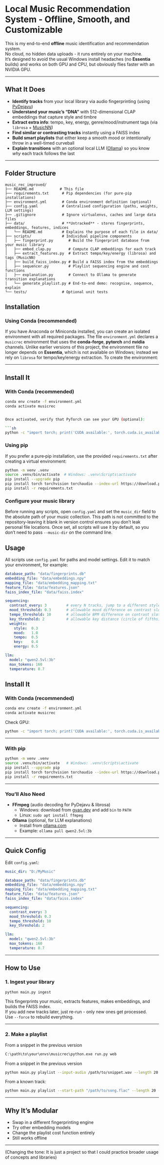 # Local Music Recommendation System - Offline, Smooth, and Customizable

This is my end-to-end **offline** music identification and recommendation system.  
No cloud, no hidden data uploads - it runs entirely on your machine.  
It’s designed to avoid the usual Windows install headaches (no **Essentia** builds) and works on both GPU and CPU, but obviously flies faster with an NVIDIA GPU.

---

## What It Does

- **Identify tracks** from your local library via audio fingerprinting (using [PyDejavu](https://github.com/worldveil/dejavu))  
- **Understand your music’s “DNA”** with 512-dimensional CLAP embeddings that capture style and timbre  
- **Extract extra info**: tempo, key, energy, genre/mood/instrument tags (via `librosa` + [MusicNN](https://github.com/jordipons/musicnn))  
- **Find similar or contrasting tracks** instantly using a FAISS index  
- **Build smart playlists** that either keep a smooth mood or intentionally throw in a well-timed curveball  
- **Explain transitions** with an optional local LLM ([Ollama](https://ollama.com/)) so you know *why* each track follows the last

---

## Folder Structure



```
music_rec_improved/
├── README.md            # This file
├── requirements.txt      # Pip dependencies (for pure‑pip installations)
├── environment.yml       # Conda environment definition (optional)
├── config.yaml           # Centralised configuration (paths, weights, LLM settings)
├── .gitignore            # Ignore virtualenvs, caches and large data files
├── data/                 # **Untracked** - stores fingerprints, embeddings, features, indices
│   └── README.md         # Explains the purpose of each file in data/
├── scripts/              # Individual pipeline components
│   ├── fingerprint.py       # Build the fingerprint database from your music library
│   ├── embed_clap.py        # Compute CLAP embeddings for each track
│   ├── extract_features.py  # Extract tempo/key/energy (librosa) and tags (MusicNN)
│   ├── build_faiss_index.py # Build a FAISS index from the embeddings
│   ├── sequencer.py         # Playlist sequencing engine and cost functions
│   ├── explanation.py       # Connect to Ollama to generate transition explanations
│   └── generate_playlist.py # End‑to‑end demo: recognise, sequence, explain
└── tests/                # Optional unit tests
```

## Installation

### Using Conda (recommended)

If you have Anaconda or Miniconda installed, you can create an isolated environment with all required packages.  The file `environment.yml` declares a `musicrec` environment that uses the **conda‑forge**, **pytorch** and **nvidia** channels.  Unlike earlier versions of this project, the environment file no longer depends on **Essentia**, which is not available on Windows; instead we rely on `librosa` for tempo/key/energy extraction.  To create the environment:


---

## Install It

### With Conda (recommended)

```sh
conda env create -f environment.yml
conda activate musicrec


Once activated, verify that PyTorch can see your GPU (optional):

```sh
python -c "import torch; print('CUDA available:', torch.cuda.is_available())"
```

### Using pip

If you prefer a pure‑pip installation, use the provided `requirements.txt` after creating a virtual environment:

```sh
python -m venv .venv
source .venv/bin/activate  # Windows: .venv\Scripts\activate
pip install --upgrade pip
pip install torch torchvision torchaudio --index-url https://download.pytorch.org/whl/cu121  # optional GPU support
pip install -r requirements.txt
```

### Configure your music library

Before running any scripts, open `config.yaml` and set the `music_dir` field to the absolute path of your music collection.  This path is not committed to the repository-leaving it blank in version control ensures you don’t leak personal file locations.  Once set, all scripts will use it by default, so you don’t need to pass `--music-dir` on the command line.

## Usage

All scripts use `config.yaml` for paths and model settings.  Edit it to match your environment, for example:

```yaml
database_path: "data/fingerprints.db"
embedding_file: "data/embeddings.npy"
mapping_file: "data/embedding_mapping.txt"
feature_file: "data/features.json"
faiss_index_file: "data/faiss.index"

sequencing:
  contrast_every: 3         # every N tracks, jump to a different style
  mood_threshold: 0.3       # allowable mood difference on contrast slots
  tempo_threshold: 10       # allowable BPM difference on contrast slots
  key_threshold: 2          # allowable key distance (circle of fifths) on contrast slots
  weights:
    style:  0.3
    mood:   1.0
    tempo:  0.5
    key:    0.4
    energy: 0.5

llm:
  model: "qwen2.5vl:3b"
  max_tokens: 160
  temperature: 0.7
```

## Install It

### With Conda (recommended)

```sh
conda env create -f environment.yml
conda activate musicrec
```

Check GPU:

```sh
python -c "import torch; print('CUDA available:', torch.cuda.is_available())"
```

---

### With pip

```sh
python -m venv .venv
source .venv/bin/activate   # Windows: .venv\Scripts\activate
pip install --upgrade pip
pip install torch torchvision torchaudio --index-url https://download.pytorch.org/whl/cu121  # optional GPU build
pip install -r requirements.txt
```

---

### You’ll Also Need

- **FFmpeg** (audio decoding for PyDejavu & librosa)  
  - Windows: download from [gyan.dev](https://www.gyan.dev/ffmpeg/builds/) and add `bin` to `PATH`  
  - Linux: `sudo apt install ffmpeg`
- **Ollama** (optional, for LLM explanations)  
  - Install from [ollama.com](https://ollama.com/download)  
  - Example: `ollama pull qwen2.5vl:3b`

---

## Quick Config

Edit `config.yaml`:

```yaml
music_dir: "D:/MyMusic"

database_path: "data/fingerprints.db"
embedding_file: "data/embeddings.npy"
mapping_file: "data/embedding_mapping.txt"
feature_file: "data/features.json"
faiss_index_file: "data/faiss.index"

sequencing:
  contrast_every: 3
  mood_threshold: 0.3
  tempo_threshold: 10
  key_threshold: 2

llm:
  model: "qwen2.5vl:3b"
  max_tokens: 160
  temperature: 0.7
```

---

## How to Use

### 1. Ingest your library

```sh
python main.py ingest
```

This fingerprints your music, extracts features, makes embeddings, and builds the FAISS index.  
If you add new tracks later, just re-run - only new ones get processed.  
Use `--force` to rebuild everything.

---

### 2. Make a playlist

From a snippet in the previous version
```sh
C:\path\to\your\envs\musicrec\python.exe run.py web
```

From a snippet in the previous version
```sh
python main.py playlist --input-audio /path/to/snippet.wav --length 20 --policy smooth
```

From a known track:

```sh
python main.py playlist --start-path "/path/to/song.flac" --length 20 --policy contrast
```

---

## Why It’s Modular

- Swap in a different fingerprinting engine  
- Try other embedding models  
- Change the playlist cost function entirely  
- Still works offline

---

(Changing the tone: It is just a project so that I could practice broader usage of concepts and libraries)
